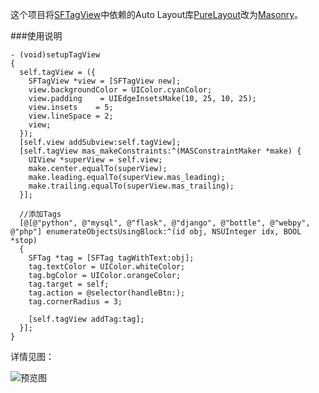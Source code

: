 这个项目将[SFTagView](https://github.com/shiweifu/SFTagView)中依赖的Auto Layout库[PureLayout](https://github.com/smileyborg/PureLayout)改为[Masonry](https://github.com/Masonry/Masonry)。

###使用说明

```objc
- (void)setupTagView
{
  self.tagView = ({
    SFTagView *view = [SFTagView new];
    view.backgroundColor = UIColor.cyanColor;
    view.padding    = UIEdgeInsetsMake(10, 25, 10, 25);
    view.insets    = 5;
    view.lineSpace = 2;
    view;
  });
  [self.view addSubview:self.tagView];
  [self.tagView mas_makeConstraints:^(MASConstraintMaker *make) {
    UIView *superView = self.view;
    make.center.equalTo(superView);
    make.leading.equalTo(superView.mas_leading);
    make.trailing.equalTo(superView.mas_trailing);
  }];

  //添加Tags
  [@[@"python", @"mysql", @"flask", @"django", @"bottle", @"webpy", @"php"] enumerateObjectsUsingBlock:^(id obj, NSUInteger idx, BOOL *stop)
  {
    SFTag *tag = [SFTag tagWithText:obj];
    tag.textColor = UIColor.whiteColor;
    tag.bgColor = UIColor.orangeColor;
    tag.target = self;
    tag.action = @selector(handleBtn:);
    tag.cornerRadius = 3;

    [self.tagView addTag:tag];
  }];
}
```

详情见图：

![预览图][1]


  [1]: http://leanote.com/file/outputImage?fileId=5487869e38f41171fd000263
